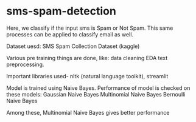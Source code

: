 # sms-spam-detection

Here, we classify if the input sms is Spam or Not Spam. This same processes can be applied to classify email as well.

Dataset uesd: SMS Spam Collection Dataset (kaggle)

Various pre training things are done, like:
data cleaning
EDA
text preprocessing.

Important libraries used- nltk (natural language toolkit), streamlit

Model is trained using Naive Bayes. 
Performance of model is checked on these models:
Gaussian Naive Bayes
Multinomial Naive Bayes
Bernoulli Naive Bayes

Among these, Multinomial Naive Bayes gives better performance
